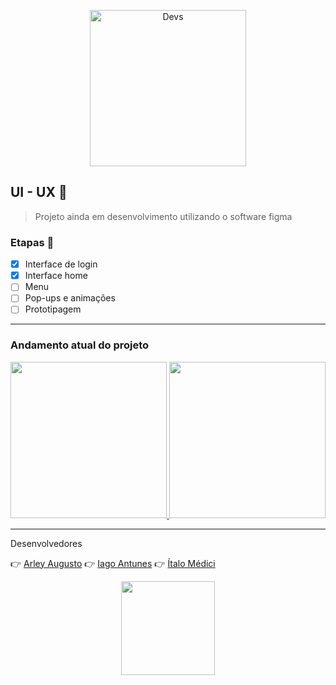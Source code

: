 
<p align="center">
  <a href="https://github.com/ItaloMedici/D3Vs_AlfaID-Project">
    <img width="250px" src="https://github.com/ItaloMedici/D3Vs_AlfaID-Project/blob/master/Images/Prancheta%207.png?raw=true" alt="Devs">
  </a>
</p>

## UI - UX 🎯
>Projeto ainda em desenvolvimento utilizando o software figma 
### Etapas 🔰
- [x] Interface de login
- [x] Interface home
- [ ] Menu
- [ ] Pop-ups e animações
- [ ] Prototipagem 
***
### Andamento atual do projeto

<p align="center">
  <a href="https://github.com/ItaloMedici/D3Vs_AlfaID-Project/tree/master/UI-UX/images">
    <img width=250px" margin=30px src="https://github.com/ItaloMedici/D3Vs_AlfaID-Project/blob/master/UI-UX/images/Login.png?raw=true">
    <img width=250px" margin=30px  src="https://github.com/ItaloMedici/D3Vs_AlfaID-Project/blob/master/UI-UX/images/Home.png?raw=true">
  </a>
</p>

***

Desenvolvedores

👉 [Arley Augusto](https://github.com/arleynm)
👉 [Iago Antunes](https://github.com/IagoAntunes) 
👉 [Ítalo Médici](https://github.com/ItaloMedici)



<p align="center">
  <a href="https://github.com/ItaloMedici/D3Vs_AlfaID-Project">
    <img width=150px" src="https://github.com/ItaloMedici/D3Vs_AlfaID-Project/blob/master/Images/Prancheta%206.png?raw=true">
  </a>
</p>
